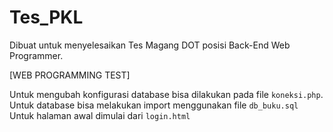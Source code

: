 # Tes_PKL

Dibuat untuk menyelesaikan Tes Magang DOT posisi Back-End Web Programmer.

[WEB PROGRAMMING TEST]

Untuk mengubah konfigurasi database bisa dilakukan pada file `koneksi.php`.
Untuk database bisa melakukan import menggunakan file `db_buku.sql`
Untuk halaman awal dimulai dari `login.html`
